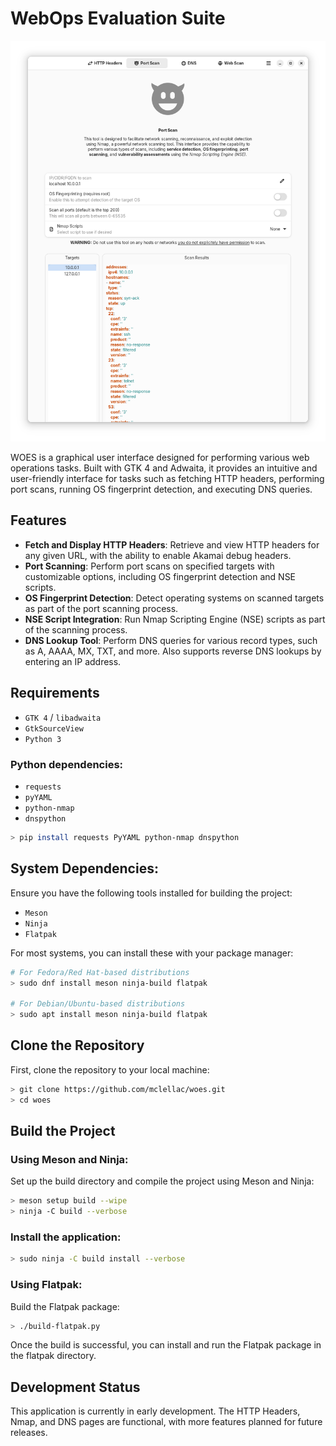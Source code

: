 # WebOps Evaluation Suite

![woes](images/app.png)

WOES is a graphical user interface designed for performing various web operations tasks. Built with GTK 4 and Adwaita, it provides an intuitive and user-friendly interface for tasks such as fetching HTTP headers, performing port scans, running OS fingerprint detection, and executing DNS queries.

## Features
- **Fetch and Display HTTP Headers**: Retrieve and view HTTP headers for any given URL, with the ability to enable Akamai debug headers.
- **Port Scanning**: Perform port scans on specified targets with customizable options, including OS fingerprint detection and NSE scripts.
- **OS Fingerprint Detection**: Detect operating systems on scanned targets as part of the port scanning process.
- **NSE Script Integration**: Run Nmap Scripting Engine (NSE) scripts as part of the scanning process.
- **DNS Lookup Tool**: Perform DNS queries for various record types, such as A, AAAA, MX, TXT, and more. Also supports reverse DNS lookups by entering an IP address.

## Requirements

- `GTK 4` / `libadwaita`
- `GtkSourceView`
- `Python 3`

### Python dependencies: 
- `requests` 
- `pyYAML` 
- `python-nmap`
- `dnspython`

```bash
> pip install requests PyYAML python-nmap dnspython
```

## System Dependencies:

Ensure you have the following tools installed for building the project:

* `Meson`
* `Ninja`
* `Flatpak`

For most systems, you can install these with your package manager:

```bash
# For Fedora/Red Hat-based distributions
> sudo dnf install meson ninja-build flatpak

# For Debian/Ubuntu-based distributions
> sudo apt install meson ninja-build flatpak
```

## Clone the Repository

First, clone the repository to your local machine:

```bash
> git clone https://github.com/mclellac/woes.git
> cd woes
```

## Build the Project

### Using Meson and Ninja:

Set up the build directory and compile the project using Meson and Ninja:

```bash
> meson setup build --wipe
> ninja -C build --verbose
```

### Install the application:

```bash
> sudo ninja -C build install --verbose
```

### Using Flatpak:

Build the Flatpak package:

```bash
> ./build-flatpak.py
```

Once the build is successful, you can install and run the Flatpak package in the flatpak directory.

## Development Status
This application is currently in early development. The HTTP Headers, Nmap, and DNS pages are functional, with more features planned for future releases.
